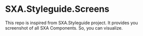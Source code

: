 # SXA.Styleguide.Screens
This repo is inspired from SXA.Styleguide project. It provides you screenshot of all SXA Components. So, you can visualize.
